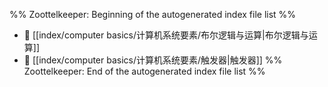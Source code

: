 %% Zoottelkeeper: Beginning of the autogenerated index file list  %%
- 📄 [[index/computer basics/计算机系统要素/布尔逻辑与运算|布尔逻辑与运算]]
- 📄 [[index/computer basics/计算机系统要素/触发器|触发器]]
%% Zoottelkeeper: End of the autogenerated index file list  %%
